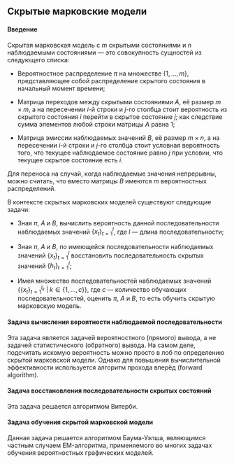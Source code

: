 ## Скрытые марковские модели

#### Введение

Скрытая марковская модель с $m$ скрытыми состояниями и $n$ наблюдаемыми состояниями — это совокупность сущностей из следующего списка:

* Вероятностное распределение $\pi$ на множестве $\{1, ..., m\}$, представляющее собой распределение скрытого состояния в начальный момент времени;

* Матрица переходов между скрытыми состояниями $A$, её размер $m \times m$, а на пересечении $i$-й строки и $j$-го столбца стоит вероятность из скрытого состояния $i$ перейти в скрытое состояние $j$; как следствие сумма элементов любой строки матрицы $A$ равна 1;

* Матрица эмиссии наблюдаемых значений $B$, её размер $m \times n$, а на пересечении $i$-й строки и $j$-го столбца стоит условная вероятность того, что текущее наблюдаемое состояние равно $j$ при условии, что текущее скрытое состояние есть $i$.

Для переноса на случай, когда наблюдаемые значения непрерывны, можно считать, что вместо матрицы $B$ имеются $m$ вероятностных распределений.

В контексте скрытых марковских моделей существуют следующие задачи:

* Зная $\pi$, $A$ и $B$, вычислить вероятность данной последовательности наблюдаемых значений $\{x_t\}_{t=1}^l$, где $l$ — длина последовательности;

* Зная $\pi$, $A$ и $B$, по имеющейся последовательности наблюдаемых значений $\{x_t\}_{t=1}^l$ восстановить последовательность скрытых значений $\{h_t\}_{t=1}^l$;

* Имея множество последовательностей наблюдаемых значений $\left\{\{x_t\}_{t=1}^{l_k} \; \vert \; k \in \{1, ..., c\}\right\}$, где $c$ — количество обучающих последовательностей, оценить $\pi$, $A$ и $B$, то есть обучить скрытую марковскую модель.

#### Задача вычисления вероятности наблюдаемой последовательности

Эта задача является задачей вероятностного (прямого) вывода, а не задачей статистического (обратного) вывода. На самом деле, подсчитать искомую вероятность можно просто в лоб по определению скрытой марковской модели. Однако для повышения вычислительной эффективности используется алгоритм прохода вперёд (forward algorithm).

#### Задача восстановления последовательности скрытых состояний

Эта задача решается алгоритмом Витерби.

#### Задача обучения скрытой марковской модели

Данная задача решается алгоритмом Баума-Уэлша, являющимся частным случаем EM-алгоритма, применяемого во многих задачах обучения вероятностных графических моделей.
